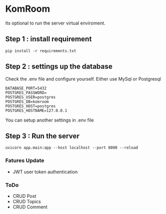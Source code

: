# KomRoom

Its optional to run the server virtual enviroment.

## Step 1 : install requirement

```terminal
pip install -r requirements.txt
```

## Step 2 : settings up the database

Check the .env file and configure yourself. Either use MySql or Postgresql

```.env
DATABASE_PORT=5432
POSTGRES_PASSWORD=
POSTGRES_USER=postgres
POSTGRES_DB=komroom
POSTGRES_HOST=postgres
POSTGRES_HOSTNAME=127.0.0.1
```

You can setup another settings in .env file

## Step 3 : Run the server

```terminal
uvicorn app.main:app --host localhost --port 8000 --reload
```

### Fatures Update

- JWT user token authentication

### ToDo

- CRUD Post
- CRUD Topics
- CRUD Comment